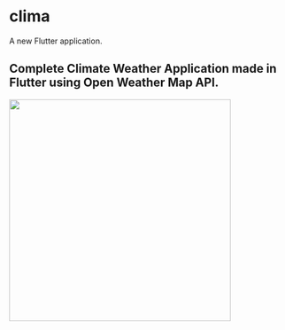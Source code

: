 # clima

A new Flutter application.

## Complete Climate Weather Application made in Flutter using Open Weather Map API.

<img src= "https://github.com/meliodas-0/clima/blob/master/Clima.gif" width = 400>
